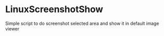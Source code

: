 # LinuxScreenshotShow
Simple script to do screenshot selected area and show it in default image viewer
